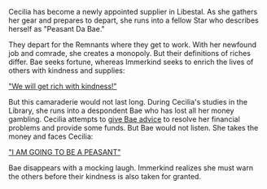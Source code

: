 <!-- title: Enemy -->

Cecilia has become a newly appointed supplier in Libestal. As she gathers her gear and prepares to depart, she runs into a fellow Star who describes herself as "Peasant Da Bae."

They depart for the Remnants where they get to work. With her newfound job and comrade, she creates a monopoly. But their definitions of riches differ. Bae seeks fortune, whereas Immerkind seeks to enrich the lives of others with kindness and supplies:

["We will get rich with kindness!"](#embed:https://www.youtube.com/live/cyLsX20esBE?si=98NttHZqZvCyfV3K&t=5215)

But this camaraderie would not last long. During Cecilia's studies in the Library, she runs into a despondent Bae who has lost all her money gambling. Cecilia attempts to [give Bae advice](https://www.youtube.com/live/cyLsX20esBE?si=KpxqsgufX3tkxSra&t=8052) to resolve her financial problems and provide some funds. But Bae would not listen. She takes the money and faces Cecilia:

["I AM GOING TO BE A PEASANT"](#embed:https://www.youtube.com/live/cyLsX20esBE?t=8105s)

Bae disappears with a mocking laugh. Immerkind realizes she must warn the others before their kindness is also taken for granted.
